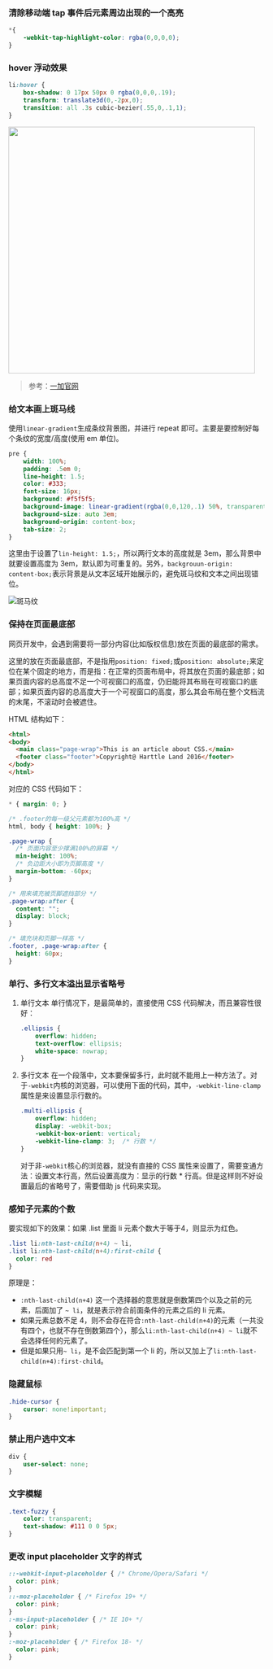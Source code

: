 ### 清除移动端 tap 事件后元素周边出现的一个高亮

```css
*{
    -webkit-tap-highlight-color: rgba(0,0,0,0);
}
```

### hover 浮动效果
```css
li:hover {
    box-shadow: 0 17px 50px 0 rgba(0,0,0,.19);
    transform: translate3d(0,-2px,0);
    transition: all .3s cubic-bezier(.55,0,.1,1);
}
```

<img src="http://7xkt52.com1.z0.glb.clouddn.com/markdown/1468997594653.png" width="485"/>

> 参考：[一加官网](http://www.oneplus.cn/)

### 给文本画上斑马线
使用`linear-gradient`生成条纹背景图，并进行 repeat 即可。主要是要控制好每个条纹的宽度/高度(使用 em 单位)。

```css
pre {
    width: 100%;
    padding: .5em 0;
    line-height: 1.5;
    color: #333;
    font-size: 16px;
    background: #f5f5f5;
    background-image: linear-gradient(rgba(0,0,120,.1) 50%, transparent 0);
    background-size: auto 3em;
    background-origin: content-box;
    tab-size: 2;
}
```

这里由于设置了`lin-height: 1.5;`，所以两行文本的高度就是 3em，那么背景中就要设置高度为 3em，默认即为可重复的。另外，`backgrouun-origin: content-box;`表示背景是从文本区域开始展示的，避免斑马纹和文本之间出现错位。

![斑马纹](http://7xkt52.com1.z0.glb.clouddn.com/markdown/1472349064385.png)


### 保持在页面最底部
网页开发中，会遇到需要将一部分内容(比如版权信息)放在页面的最底部的需求。

这里的放在页面最底部，不是指用`position: fixed;`或`position: absolute;`来定位在某个固定的地方，而是指：在正常的页面布局中，将其放在页面的最底部；如果页面内容的总高度不足一个可视窗口的高度，仍旧能将其布局在可视窗口的底部；如果页面内容的总高度大于一个可视窗口的高度，那么其会布局在整个文档流的末尾，不滚动时会被遮住。

HTML 结构如下：

```html
<html>
<body>
  <main class="page-wrap">This is an article about CSS.</main>
  <footer class="footer">Copyright@ Harttle Land 2016</footer>
</body>
</html>
```

对应的 CSS 代码如下：

```css
* { margin: 0; }

/* .footer的每一级父元素都为100%高 */
html, body { height: 100%; }

.page-wrap {
  /* 页面内容至少撑满100%的屏幕 */
  min-height: 100%;
  /* 负边距大小即为页脚高度 */
  margin-bottom: -60px; 
}

/* 用来填充被页脚遮挡部分 */
.page-wrap:after {
  content: "";
  display: block;
}

/* 填充块和页脚一样高 */
.footer, .page-wrap:after {
  height: 60px; 
}
```

### 单行、多行文本溢出显示省略号
1. 单行文本
    单行情况下，是最简单的，直接使用 CSS 代码解决，而且兼容性很好：
    
    ```css
    .ellipsis {
        overflow: hidden;
        text-overflow: ellipsis;
        white-space: nowrap;
    }
    ```

2. 多行文本
    在一个段落中，文本要保留多行，此时就不能用上一种方法了。对于`-webkit`内核的浏览器，可以使用下面的代码，其中，`-webkit-line-clamp`属性是来设置显示行数的。
    
    ```css
    .multi-ellipsis {
        overflow: hidden;
        display: -webkit-box;
        -webkit-box-orient: vertical;
        -webkit-line-clamp: 3;  /* 行数 */
    }
    ``` 

    对于非`-webkit`核心的浏览器，就没有直接的 CSS 属性来设置了，需要变通方法：设置文本行高，然后设置高度为：显示的行数 * 行高。但是这样则不好设置最后的省略号了，需要借助 js 代码来实现。
    

### 感知子元素的个数
要实现如下的效果：如果 .list 里面 li 元素个数大于等于4，则显示为红色。

```css
.list li:nth-last-child(n+4) ~ li,
.list li:nth-last-child(n+4):first-child {
  color: red
}
```

原理是：

* `:nth-last-child(n+4)` 这一个选择器的意思就是倒数第四个以及之前的元素，后面加了 `~ li`，就是表示符合前面条件的元素之后的 li 元素。
* 如果元素总数不足 4，则不会存在符合`:nth-last-child(n+4)`的元素（一共没有四个，也就不存在倒数第四个），那么`li:nth-last-child(n+4) ~ li`就不会选择任何的元素了。
* 但是如果只用`~ li`，是不会匹配到第一个 li 的，所以又加上了`li:nth-last-child(n+4):first-child`。


### 隐藏鼠标

```css
.hide-cursor {
    cursor: none!important;
}
```

### 禁止用户选中文本

```css
div {
    user-select: none;
}
```

### 文字模糊

```css
.text-fuzzy {
    color: transparent;
    text-shadow: #111 0 0 5px;
}
```

### 更改 input placeholder 文字的样式

```css
::-webkit-input-placeholder { /* Chrome/Opera/Safari */
  color: pink;
}
::-moz-placeholder { /* Firefox 19+ */
  color: pink;
}
:-ms-input-placeholder { /* IE 10+ */
  color: pink;
}
:-moz-placeholder { /* Firefox 18- */
  color: pink;
}
```

